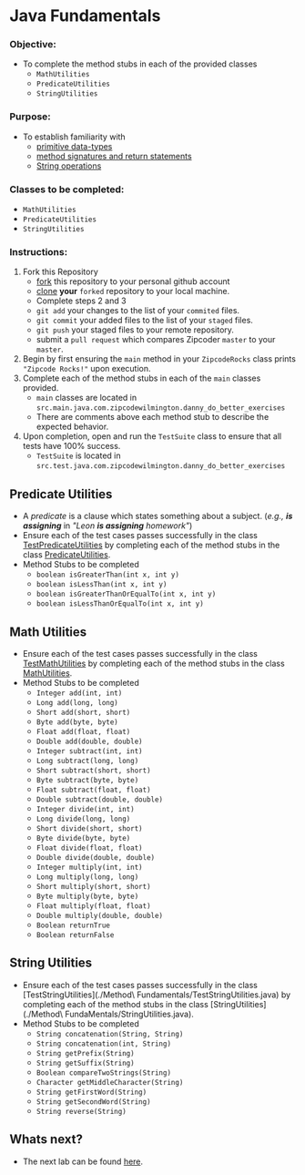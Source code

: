 # Java Fundamentals

### **Objective:**
* To complete the method stubs in each of the provided classes
	* `MathUtilities`
	* `PredicateUtilities`
	* `StringUtilities`

### **Purpose:**
* To establish familiarity with
    * [primitive data-types](http://cs.fit.edu/~ryan/java/language/java-data.html)
    * [method signatures and return statements](http://www.homeandlearn.co.uk/java/java_methods.html)
    * [String operations](https://www.tutorialspoint.com/java/java_strings.htm)
    
### **Classes to be completed:**
* `MathUtilities`
* `PredicateUtilities`
* `StringUtilities`
	
### **Instructions:**

1. Fork this Repository
    * [fork](https://help.github.com/articles/fork-a-repo/) this repository to your personal github account 
    * [clone](https://help.github.com/articles/cloning-a-repository/) **your** `forked` repository to your local machine.
    * Complete steps 2 and 3  
    * `git add` your changes to the list of your `commited` files.
    * `git commit` your added files to the list of your `staged` files.
    * `git push` your staged files to your remote repository.
    * submit a `pull request` which compares Zipcoder `master` to your `master`.
2. Begin by first ensuring the `main` method in your `ZipcodeRocks` class prints `"Zipcode Rocks!"` upon execution.  
3. Complete each of the method stubs in each of the `main` classes provided.
    * `main` classes are located in `src.main.java.com.zipcodewilmington.danny_do_better_exercises`
    * There are comments above each method stub to describe the expected behavior.
4. Upon completion, open and run the `TestSuite` class to ensure that all tests have 100% success.
    * `TestSuite` is located in `src.test.java.com.zipcodewilmington.danny_do_better_exercises`

## Predicate Utilities
* A _predicate_ is a clause which states something about a subject. (_e.g., **is assigning**_ in _"Leon **is assigning** homework"_)
* Ensure each of the test cases passes successfully in the class [TestPredicateUtilities](./src/test/java/com/zipcodewilmington/danny_do_better_exercises/TestPredicateUtilities.java) by completing each of the method stubs in the class [PredicateUtilities](./src/main/java/com/zipcodewilmington/danny_do_better_exercises/PredicateUtilities.java).
* Method Stubs to be completed
	* `boolean isGreaterThan(int x, int y)`
	* `boolean isLessThan(int x, int y)`
	* `boolean isGreaterThanOrEqualTo(int x, int y)`
	* `boolean isLessThanOrEqualTo(int x, int y)`


## Math Utilities
* Ensure each of the test cases passes successfully in the class [TestMathUtilities](./src/test/java/com/zipcodewilmington/danny_do_better_exercises/TestMathUtilities.java) by completing each of the method stubs in the class [MathUtilities](./src/main/java/com/zipcodewilmington/danny_do_better_exercises/MathUtilities.java).
* Method Stubs to be completed	
	* `Integer add(int, int)`
	* `Long add(long, long)`
	* `Short add(short, short)`
	* `Byte add(byte, byte)`
	* `Float add(float, float)`
	* `Double add(double, double)`
	* `Integer subtract(int, int)`
	* `Long subtract(long, long)`
	* `Short subtract(short, short)`
	* `Byte subtract(byte, byte)`
	* `Float subtract(float, float)`
	* `Double subtract(double, double)`
	* `Integer divide(int, int)`
	* `Long divide(long, long)`
	* `Short divide(short, short)`
	* `Byte divide(byte, byte)`
	* `Float divide(float, float)`
	* `Double divide(double, double)`
	* `Integer multiply(int, int)`
	* `Long multiply(long, long)`
	* `Short multiply(short, short)`
	* `Byte multiply(byte, byte)`
	* `Float multiply(float, float)`
	* `Double multiply(double, double)`
	* `Boolean returnTrue`
	* `Boolean returnFalse`


## String Utilities
* Ensure each of the test cases passes successfully in the class [TestStringUtilities](./Method\ Fundamentals/TestStringUtilities.java) by completing each of the method stubs in the class [StringUtilities](./Method\ FundaMentals/StringUtilities.java).
* Method Stubs to be completed
	* `String concatenation(String, String)`
	* `String concatenation(int, String)`
	* `String getPrefix(String)`
	* `String getSuffix(String)`
	* `Boolean compareTwoStrings(String)`
	* `Character getMiddleCharacter(String)`
	* `String getFirstWord(String)`
	* `String getSecondWord(String)`
	* `String reverse(String)`
	
	
## Whats next?
* The next lab can be found [here](https://github.com/Zipcoder/ZCW-MicroLabs-OOP-AliceAndBob).
